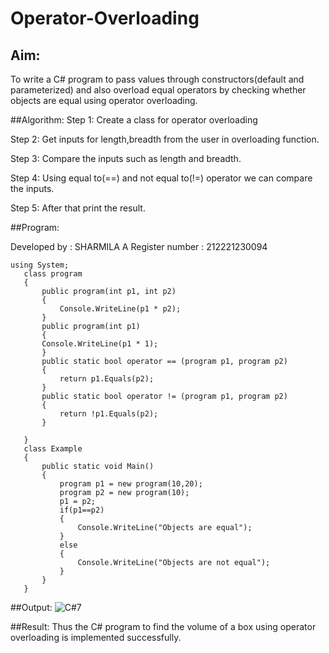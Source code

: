 # Operator-Overloading

## Aim:
 To write a C# program to pass values through constructors(default and parameterized) and also overload equal operators by checking whether objects are equal using operator overloading. 
 
 ##Algorithm:
 Step 1:
Create a class for operator overloading

Step 2:
Get inputs for length,breadth from the user in overloading function.

Step 3:
Compare the inputs such as length and breadth.

Step 4:
Using equal to(==) and not equal to(!=) operator we can compare the inputs.

Step 5:
After that print the result.
 
 
 
 ##Program:

 Developed by : SHARMILA A
Register number : 212221230094
~~~
using System;
   class program
   {
       public program(int p1, int p2)
       {
           Console.WriteLine(p1 * p2);
       }
       public program(int p1)
       {
       Console.WriteLine(p1 * 1);
       }
       public static bool operator == (program p1, program p2)
       {
           return p1.Equals(p2);
       }
       public static bool operator != (program p1, program p2)
       {
           return !p1.Equals(p2);
       }

   }
   class Example
   {
       public static void Main()
       {
           program p1 = new program(10,20);
           program p2 = new program(10);
           p1 = p2;
           if(p1==p2)
           {
               Console.WriteLine("Objects are equal");
           }
           else
           {
               Console.WriteLine("Objects are not equal");
           }
       }
   }
~~~

 
 ##Output:
 ![C#7](https://github.com/Sharmilasha/Operator-Overloading/assets/94506182/09d2ac32-2e9d-4978-a3ee-8cae1927ce66)


 
 
 ##Result:
 Thus the C# program to find the volume of a box using operator overloading is implemented successfully.
